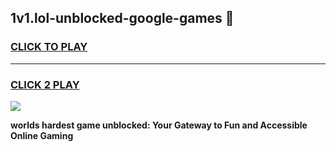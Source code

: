 
## 1v1.lol-unblocked-google-games 👋
<h3>
<a href="https://premium.freeplayer.one?title=1v1.lol-unblocked-google-games&ref=14F">CLICK TO PLAY</a></h3>
<hr>

<h3>
<a href="https://premium.freeplayer.one?title=1v1.lol-unblocked-google-games&ref=14F">CLICK 2 PLAY</a>
  
</h3>

<a href="https://premium.freeplayer.one?title=1v1.lol-unblocked-google-games&ref=12F/"><img src="https://clearcache.store/games.png"></a>


**worlds hardest game unblocked: Your Gateway to Fun and Accessible Online Gaming**
